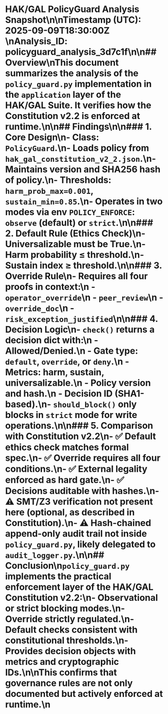 # HAK/GAL PolicyGuard Analysis Snapshot\n\n**Timestamp (UTC):** 2025-09-09T18:30:00Z  \n**Analysis_ID:** policyguard_analysis_3d7c1f\n\n## Overview\nThis document summarizes the analysis of the `policy_guard.py` implementation in the `application` layer of the HAK/GAL Suite. It verifies how the Constitution v2.2 is enforced at runtime.\n\n## Findings\n\n### 1. Core Design\n- Class: `PolicyGuard`.\n- Loads policy from `hak_gal_constitution_v2_2.json`.\n- Maintains version and SHA256 hash of policy.\n- Thresholds: `harm_prob_max=0.001`, `sustain_min=0.85`.\n- Operates in two modes via env `POLICY_ENFORCE`: `observe` (default) or `strict`.\n\n### 2. Default Rule (Ethics Check)\n- Universalizable must be True.\n- Harm probability ≤ threshold.\n- Sustain index ≥ threshold.\n\n### 3. Override Rule\n- Requires all four proofs in context:\n  - `operator_override`\n  - `peer_review`\n  - `override_doc`\n  - `risk_exception_justified`\n\n### 4. Decision Logic\n- `check()` returns a decision dict with:\n  - Allowed/Denied.\n  - Gate type: `default`, `override`, or `deny`.\n  - Metrics: harm, sustain, universalizable.\n  - Policy version and hash.\n  - Decision ID (SHA1-based).\n- `should_block()` only blocks in `strict` mode for write operations.\n\n### 5. Comparison with Constitution v2.2\n- ✅ Default ethics check matches formal spec.\n- ✅ Override requires all four conditions.\n- ✅ External legality enforced as hard gate.\n- ✅ Decisions auditable with hashes.\n- ⚠ SMT/Z3 verification not present here (optional, as described in Constitution).\n- ⚠ Hash-chained append-only audit trail not inside `policy_guard.py`, likely delegated to `audit_logger.py`.\n\n## Conclusion\n`policy_guard.py` implements the **practical enforcement layer** of the HAK/GAL Constitution v2.2:\n- Observational or strict blocking modes.\n- Override strictly regulated.\n- Default checks consistent with constitutional thresholds.\n- Provides decision objects with metrics and cryptographic IDs.\n\nThis confirms that governance rules are not only documented but actively enforced at runtime.\n